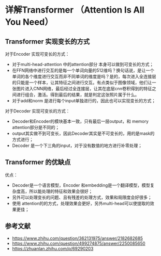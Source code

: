 # 详解Transformer （Attention Is All You Need）



## Transformer 实现变长的方式

对于Encoder 实现可变长的方式：

* 对于multi-head-attention 中的attention部分 本身可以做到可变长的方式；
* 在FFN网络中进行交互的是每一个单词向量的512维吗？换句话说，是让一个单词的各个维度进行交互而非不同单词的维度是吗？是的，每次进入全连接层的只能是一个样本，让其特征之间进行交互。有点类似于图像领域，他们让一张图片进入CNN网络，最后经过全连接层，让其在底层cnn卷积得到的特征之间进行组合，激活。得到最后的结果，就是判定这张照片属于什么。
* 对于add和norm 是进行每个input单独进行的，因此也可以实现变长的方式；

对于Decoder 实现可变长的方式：

* Decoder和Encoder的模块基本一致，只有最后一层output，和 memory attention部分是不同的；
* output其实做不到可变长，因此Decoder其实是不可变长的，用的是mask的方式进行；
* Decoder 是一个下三角的input，对于没有数值的地方进行补零处理；

## Transformer 的优缺点

优点：

* Decoder是一个语言模型，Encoder 和embedding是一个翻译模型，模型复杂度高，所以能处理的特征和效果会很好；
* 另外可以处理变长的问题、且有残差的处理方式，效果和局限度会好很多；
* 使用 attention的的方式，处理效果会更好，另外multi-head可以使提取的效果更佳；


## 参考文献
* https://www.zhihu.com/question/362131975/answer/2182682685
* https://www.zhihu.com/question/499274875/answer/2250085650
* https://zhuanlan.zhihu.com/p/69290203